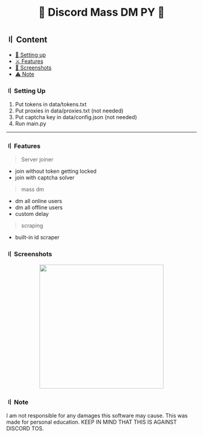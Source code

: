 <h1 align="center">
💎 Discord Mass DM PY 💎
<h1 align="center">
<p align="center"> 
</p>
  
## 〢 Content

- [📁 Setting up](#setup)
- [⚔️ Features](#features)
- [📸 Screenshots](#screenshot)
- [⚠️ Note](#note)

### 〢 Setting Up
  
1. Put tokens in data/tokens.txt 
2. Put proxies in data/proxies.txt (not needed) 
3. Put captcha key in data/config.json (not needed)
4. Run main.py

<a id="features"></a>

---

### 〢 Features


> Server joiner
- join without token getting locked
- join with captcha solver


> mass dm
- dm all online users
- dm all offline users
- custom delay

> scraping
- built-in id scraper


### 〢 Screenshots

<p align="center"> 
  <kbd>
<img src="https://cdn.discordapp.com/attachments/" width="328"></img>
  </kbd>
</p>

### 〢 Note

I am not responsible for any damages this software may cause. This was made for personal education.
KEEP IN MIND THAT THIS IS AGAINST DISCORD TOS.

